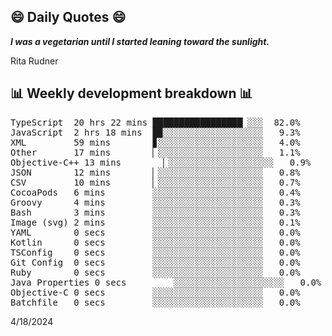 ## 😄 Daily Quotes 😄

_**I was a vegetarian until I started leaning toward the sunlight.**_

Rita Rudner



## 📊 Weekly development breakdown 📊

<pre>TypeScript  20 hrs 22 mins █████████████████▏░░░  82.0%
JavaScript  2 hrs 18 mins  █▉░░░░░░░░░░░░░░░░░░░   9.3%
XML         59 mins        ▊░░░░░░░░░░░░░░░░░░░░   4.0%
Other       17 mins        ▏░░░░░░░░░░░░░░░░░░░░   1.1%
Objective-C++ 13 mins        ▏░░░░░░░░░░░░░░░░░░░░   0.9%
JSON        12 mins        ▏░░░░░░░░░░░░░░░░░░░░   0.8%
CSV         10 mins        ▏░░░░░░░░░░░░░░░░░░░░   0.7%
CocoaPods   6 mins         ░░░░░░░░░░░░░░░░░░░░░   0.4%
Groovy      4 mins         ░░░░░░░░░░░░░░░░░░░░░   0.3%
Bash        3 mins         ░░░░░░░░░░░░░░░░░░░░░   0.3%
Image (svg) 2 mins         ░░░░░░░░░░░░░░░░░░░░░   0.1%
YAML        0 secs         ░░░░░░░░░░░░░░░░░░░░░   0.0%
Kotlin      0 secs         ░░░░░░░░░░░░░░░░░░░░░   0.0%
TSConfig    0 secs         ░░░░░░░░░░░░░░░░░░░░░   0.0%
Git Config  0 secs         ░░░░░░░░░░░░░░░░░░░░░   0.0%
Ruby        0 secs         ░░░░░░░░░░░░░░░░░░░░░   0.0%
Java Properties 0 secs         ░░░░░░░░░░░░░░░░░░░░░   0.0%
Objective-C 0 secs         ░░░░░░░░░░░░░░░░░░░░░   0.0%
Batchfile   0 secs         ░░░░░░░░░░░░░░░░░░░░░   0.0%</pre>

4/18/2024